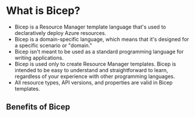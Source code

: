 # What is Bicep?

- Bicep is a Resource Manager template language that's used to declaratively deploy Azure resources. 
- Bicep is a domain-specific language, which means that it's designed for a specific scenario or "domain." 
- Bicep isn't meant to be used as a standard programming language for writing applications. 
- Bicep is used only to create Resource Manager templates. Bicep is intended to be easy to understand and straightforward to learn, regardless of your experience with other programming languages. 
- All resource types, API versions, and properties are valid in Bicep templates.


## Benefits of Bicep


